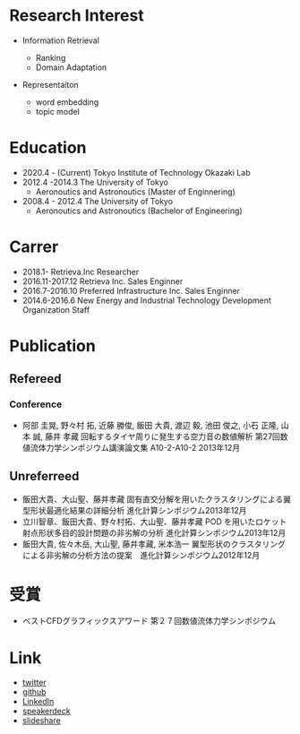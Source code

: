 # Research Interest
- Information Retrieval
  - Ranking
  - Domain Adaptation

- Representaiton
  - word embedding
  - topic model

# Education
- 2020.4 - (Current) Tokyo Institute of Technology Okazaki Lab
- 2012.4 -2014.3 The University of Tokyo
  - Aeronoutics and Astronoutics (Master of Enginnering)
- 2008.4 - 2012.4 The University of Tokyo
  - Aeronoutics and Astronoutics (Bachelor of Engineering)

# Carrer
- 2018.1- Retrieva.Inc Researcher
- 2016.11-2017.12 Retrieva Inc. Sales Enginner
- 2016.7-2016.10 Preferred Infrastructure Inc. Sales Enginner
- 2014.6-2016.6 New Energy and Industrial Technology Development Organization Staff

# Publication
## Refereed
### Conference
- 阿部 圭晃, 野々村 拓, 近藤 勝俊, 飯田 大貴, 渡辺 毅, 池田 俊之, 小石 正隆, 山本 誠, 藤井 孝藏 回転するタイヤ周りに発生する空力音の数値解析 第27回数値流体力学シンポジウム講演論文集 A10-2-A10-2 2013年12月 


## Unreferreed
- 飯田大貴、大山聖、藤井孝藏 固有直交分解を用いたクラスタリングによる翼型形状最適化結果の詳細分析 進化計算シンポジウム2013年12月
- 立川智章、飯田大貴、野々村拓、大山聖、藤井孝藏 POD を用いたロケット射点形状多目的設計問題の非劣解の分析 進化計算シンポジウム2013年12月
- 飯田大貴, 佐々木岳, 大山聖, 藤井孝藏, 米本浩一 翼型形状のクラスタリングによる非劣解の分析方法の提案　進化計算シンポジウム2012年12月


# 受賞
- ベストCFDグラフィックスアワード 第２７回数値流体力学シンポジウム

# Link
- [twitter](https://twitter.com/HIROKIIIDA7)
- [github](https://github.com/meshidenn)
- [LinkedIn](https://www.linkedin.com/in/iida-hiroki-9b79b986/)
- [speakerdeck](https://speakerdeck.com/meshidenn)
- [slideshare](https://www.slideshare.net/hirokiiida165)